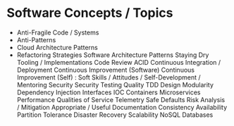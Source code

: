 # Software Concepts / Topics

- Anti-Fragile Code / Systems
- Anti-Patterns
- Cloud Architecture Patterns
- Refactoring Strategies
Software Architecture Patterns
Staying Dry
Tooling / Implementations
Code Review
ACID
Continuous Integration / Deployment
Continuous Improvement (Software)
Continuous Improvement (Self) : Soft Skills / Attitudes / Self-Development / Mentoring
Security
Security Testing
Quality
TDD
Design Modularity
Dependency Injection
Interfaces
IOC Containers
Microservices
Performance
Qualities of Service
Telemetry
Safe Defaults
Risk Analysis / Mitigation
Appropriate / Useful Documentation
Consistency
Availability
Partition Tolerance
Disaster Recovery
Scalability
NoSQL Databases
